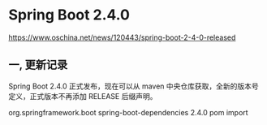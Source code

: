 # Spring Boot 2.4.0
https://www.oschina.net/news/120443/spring-boot-2-4-0-released

## 一, 更新记录
Spring Boot 2.4.0 正式发布，现在可以从 maven 中央仓库获取，全新的版本号定义，正式版本不再添加 RELEASE 后缀声明。

  <dependency>
    <groupId>org.springframework.boot</groupId>
    <artifactId>spring-boot-dependencies</artifactId>
    <version>2.4.0</version>
    <type>pom</type>
    <scope>import</scope>
  </dependency>



